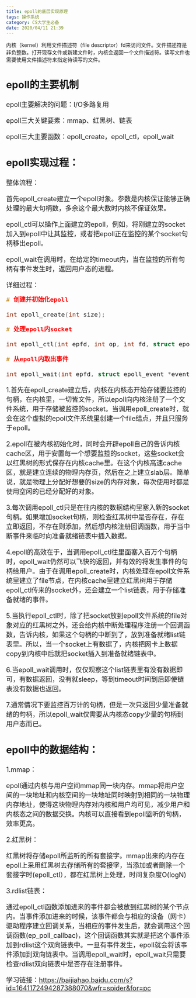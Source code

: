 ```yaml
---
title: epoll的底层实现原理
tags: 操作系统
category: CS大学生必备
date: 2020/04/11 21:39
---
```


内核（kernel）利用文件描述符（file descriptor）fd来访问文件。文件描述符是非负整数。打开现存文件或新建文件时，内核会返回一个文件描述符。读写文件也需要使用文件描述符来指定待读写的文件。

<font size=4>

## epoll的主要机制

epoll主要解决的问题：I/O多路复用

epoll三大关键要素：mmap、红黑树、链表

epoll三大主要函数：epoll_create，epoll_ctl，epoll_wait

## epoll实现过程：
整体流程：

首先epoll_create建立一个epoll对象。参数是内核保证能够正确处理的最大句柄数，多余这个最大数时内核不保证效果。

epoll_ctl可以操作上面建立的epoll，例如，将刚建立的socket加入到epoll中让其监控，或者把epoll正在监控的某个socket句柄移出epoll。

epoll_wait在调用时，在给定的timeout内，当在监控的所有句柄有事件发生时，返回用户态的进程。

详细过程：

```c++
# 创建并初始化epoll

int epoll_create(int size); 

# 处理epoll内socket

int epoll_ctl(int epfd, int op, int fd, struct epoll_event *event);

# 从epoll内取出事件

int epoll_wait(int epfd, struct epoll_event *events,int maxevents, int timeout);
```



1.首先在epoll_create建立后，内核在内核态开始存储要监控的句柄，在内核里，一切皆文件，所以epoll向内核注册了一个文件系统，用于存储被监控的socket。当调用epoll_create时，就会在这个虚拟的epoll文件系统里创建一个file结点，并且只服务于epoll。

2.epoll在被内核初始化时，同时会开辟epoll自己的告诉内核cache区，用于安置每一个想要监控的socket，这些socket会以红黑树的形式保存在内核cache里。在这个内核高速cache区，就是建立连续的物理内存页，然后在之上建立slab层。简单说，就是物理上分配好想要的size的内存对象，每次使用时都是使用空闲的已经分配好的对象。

3.每次调用epoll_ctl只是在往内核的数据结构里塞入新的socket句柄。如果增加socket句柄，则检查红黑树中是否存在，存在立即返回，不存在则添加，然后想内核注册回调函数，用于当中断事件来临时向准备就绪链表中插入数据。

4.epoll的高效在于，当调用epoll_ctl往里面塞入百万个句柄时，epoll_wait仍然可以飞快的返回，并有效的将发生事件的句柄给用户。由于在调用epoll_create时，内核处理在epoll文件系统里建立了file节点，在内核cache里建立红黑树用于存储epoll_ctl传来的socket外，还会建立一个list链表，用于存储准备就绪的事件。

5.当执行epoll_ctl时，除了把socket放到epoll文件系统的file对象对应的红黑树之外，还会给内核中断处理程序注册一个回调函数，告诉内核，如果这个句柄的中断到了，放到准备就绪list链表里。所以，当一个socket上有数据了，内核把网卡上数据copy到内核中后就把socket插入到准备就绪链表中。

6.当epoll_wait调用时，仅仅观察这个list链表里有没有数据即可，有数据返回，没有就sleep，等到timeout时间到后即使链表没有数据也返回。

7.通常情况下要监控百万计的句柄，但是一次只返回少量准备就绪的句柄，所以epoll_wait仅需要从内核态copy少量的句柄到用户态而已。

 

## epoll中的数据结构：

1.mmap：

epoll通过内核与用户空间mmap同一块内存。mmap将用户空间的一块地址和内核空间的一块地址同时映射到相同的一块物理内存地址，使得这块物理内存对内核和用户均可见，减少用户和内核态之间的数据交换。内核可以直接看到epoll监听的句柄，效率更高。

2.红黑树：

红黑树将存储epoll所监听的所有套接字。mmap出来的内存在epoll上采用红黑树去存储所有的套接字，当添加或者删除一个套接字时(epoll_ctl），都在红黑树上处理，时间复杂度O(logN)

3.rdlist链表：

通过epoll_ctl函数添加进来的事件都会被放到红黑树的某个节点内。当事件添加进来的时候，该事件都会与相应的设备（网卡）驱动程序建立回调关系，当相应的事件发生后，就会调用这个回调函数(ep_poll_callbac)，这个回调函数其实就是把这个事件添加到rdlist这个双向链表中。一旦有事件发生，epoll就会将该事件添加到双向链表中。当调用epoll_wait时，epoll_wait只需要检查rdlist双向链表中是否存在注册事件。


学习链接：https://baijiahao.baidu.com/s?id=1641172494287388070&wfr=spider&for=pc